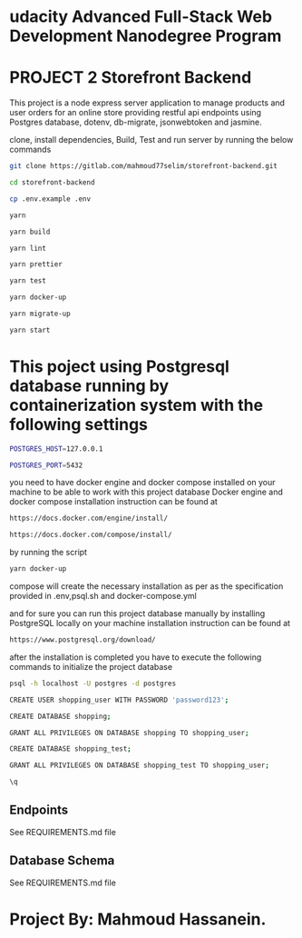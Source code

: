 # udacity Advanced Full-Stack Web Development Nanodegree Program

# PROJECT 2 Storefront Backend

This project is a node express server application to manage products and user orders for an online store providing restful api endpoints using Postgres database, dotenv, db-migrate, jsonwebtoken and jasmine.

clone, install dependencies, Build, Test and run server by running the below commands

```bash
git clone https://gitlab.com/mahmoud77selim/storefront-backend.git
```
```bash
cd storefront-backend
```
```bash
cp .env.example .env
```
```bash
yarn
```
```bash
yarn build
```
```bash
yarn lint
```
```bash
yarn prettier
```
```bash
yarn test
```
```bash
yarn docker-up
```
```bash
yarn migrate-up
```

```bash
yarn start
```

# This poject using Postgresql database running by containerization system with the following settings

```bash
POSTGRES_HOST=127.0.0.1
```
```bash
POSTGRES_PORT=5432
```
you need to have docker engine and docker compose installed on your machine to be able to work with this project database
Docker engine and docker compose installation instruction can be found at
```bash
https://docs.docker.com/engine/install/
```
```bash
https://docs.docker.com/compose/install/
```

by running the script
```bash
yarn docker-up
```
compose will create the necessary installation as per as the specification provided in .env,psql.sh and docker-compose.yml 

and for sure you can run this project database manually by installing PostgreSQL locally on your machine installation instruction can be found at
```bash
https://www.postgresql.org/download/
```
after the installation is completed you have to execute the following commands to initialize the project database
```bash
psql -h localhost -U postgres -d postgres
```
```bash
CREATE USER shopping_user WITH PASSWORD 'password123';
```
```bash
CREATE DATABASE shopping;
```
```bash
GRANT ALL PRIVILEGES ON DATABASE shopping TO shopping_user;
```
```bash
CREATE DATABASE shopping_test;
```
```bash
GRANT ALL PRIVILEGES ON DATABASE shopping_test TO shopping_user;
```
```bash
\q
```

## Endpoints
See REQUIREMENTS.md file

## Database Schema
See REQUIREMENTS.md file

# Project By: Mahmoud Hassanein.
